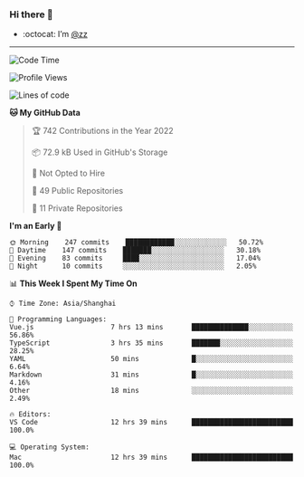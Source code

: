 ### Hi there 👋

- :octocat: I’m [@zz](https://github.com/holazz)

---

<!--START_SECTION:waka-->
![Code Time](http://img.shields.io/badge/Code%20Time-0%20secs-blue)

![Profile Views](http://img.shields.io/badge/Profile%20Views-4-blue)

![Lines of code](https://img.shields.io/badge/From%20Hello%20World%20I%27ve%20Written-736%20Thousand%20lines%20of%20code-blue)

**🐱 My GitHub Data** 

> 🏆 742 Contributions in the Year 2022
 > 
> 📦 72.9 kB Used in GitHub's Storage 
 > 
> 🚫 Not Opted to Hire
 > 
> 📜 49 Public Repositories 
 > 
> 🔑 11 Private Repositories  
 > 
**I'm an Early 🐤** 

```text
🌞 Morning    247 commits    ████████████░░░░░░░░░░░░░   50.72% 
🌆 Daytime    147 commits    ███████░░░░░░░░░░░░░░░░░░   30.18% 
🌃 Evening    83 commits     ████░░░░░░░░░░░░░░░░░░░░░   17.04% 
🌙 Night      10 commits     ░░░░░░░░░░░░░░░░░░░░░░░░░   2.05%

```


📊 **This Week I Spent My Time On** 

```text
⌚︎ Time Zone: Asia/Shanghai

💬 Programming Languages: 
Vue.js                   7 hrs 13 mins       ██████████████░░░░░░░░░░░   56.86% 
TypeScript               3 hrs 35 mins       ███████░░░░░░░░░░░░░░░░░░   28.25% 
YAML                     50 mins             █░░░░░░░░░░░░░░░░░░░░░░░░   6.64% 
Markdown                 31 mins             █░░░░░░░░░░░░░░░░░░░░░░░░   4.16% 
Other                    18 mins             ░░░░░░░░░░░░░░░░░░░░░░░░░   2.49%

🔥 Editors: 
VS Code                  12 hrs 39 mins      █████████████████████████   100.0%

💻 Operating System: 
Mac                      12 hrs 39 mins      █████████████████████████   100.0%

```


<!--END_SECTION:waka-->
